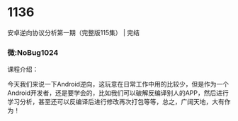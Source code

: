 # 1136
安卓逆向协议分析第一期（完整版115集） | 完结
### 微:NoBug1024 


课程介绍：

今天我们来说一下Android逆向，这玩意在日常工作中用的比较少，但是作为一个Android开发者，还是要学会的，比如我们可以破解反编译别人的APP，然后进行学习分析，甚至还可以反编译后进行修改再次打包等等，总之，广阔天地，大有作为！
